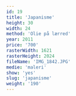 ```yaml
---
id: 19
title: 'Japanisme'
height: 30
width: 24
method: 'Olie på lærred'
year: 2011
price: '700'
rasterWidth: 1621
rasterHeight: 2024
fileName: 'IMG_1842.JPG'
medie: 'maleri'
show: 'yes'
slug: 'japanisme'
weight: '190'
---
```

